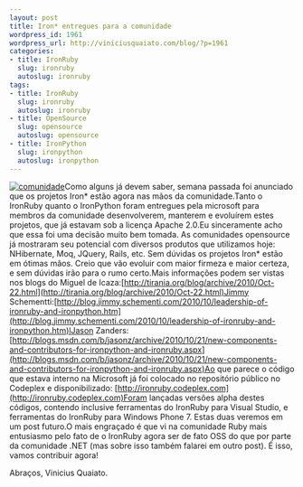 ```yaml
--- 
layout: post
title: Iron* entregues para a comunidade
wordpress_id: 1961
wordpress_url: http://viniciusquaiato.com/blog/?p=1961
categories: 
- title: IronRuby
  slug: ironruby
  autoslug: ironruby
tags: 
- title: IronRuby
  slug: ironruby
  autoslug: ironruby
- title: OpenSource
  slug: opensource
  autoslug: opensource
- title: IronPython
  slug: ironpython
  autoslug: ironpython
---
```

[![](http://viniciusquaiato.com/images_posts/comunidsde.jpg "comunidade")](http://viniciusquaiato.com/images_posts/comunidsde.jpg)Como alguns já devem saber, semana passada foi anunciado que os projetos Iron* estão agora nas mãos da comunidade.Tanto o IronRuby quanto o IronPython foram entregues pela microsoft para membros da comunidade desenvolverem, manterem e evoluírem estes projetos, que já estavam sob a licença Apache 2.0.Eu sinceramente acho que essa foi uma decisão muito bem tomada. As comunidades opensource já mostraram seu potencial com diversos produtos que utilizamos hoje: NHibernate, Moq, JQuery, Rails, etc. Sem dúvidas os projetos Iron* estão em ótimas mãos. Creio que vão evoluir com maior firmeza e maior certeza, e sem dúvidas irão para o rumo certo.Mais informações podem ser vistas nos blogs do Miguel de Icaza:[http://tirania.org/blog/archive/2010/Oct-22.html](http://tirania.org/blog/archive/2010/Oct-22.html)Jimmy Schementti:[http://blog.jimmy.schementi.com/2010/10/leadership-of-ironruby-and-ironpython.htm](http://blog.jimmy.schementi.com/2010/10/leadership-of-ironruby-and-ironpython.htm)lJason Zanders:[http://blogs.msdn.com/b/jasonz/archive/2010/10/21/new-components-and-contributors-for-ironpython-and-ironruby.aspx](http://blogs.msdn.com/b/jasonz/archive/2010/10/21/new-components-and-contributors-for-ironpython-and-ironruby.aspx)Ao que parece o código que estava interno na Microsoft já foi colocado no repositório público no Codeplex e disponibilizado: [http://ironruby.codeplex.com](http://ironruby.codeplex.com)Foram lançadas versões alpha destes códigos, contendo inclusive ferramentas do IronRuby para Visual Studio, e ferramentas do IronRuby para Windows Phone 7. Estas duas veremos em um post futuro.O mais engraçado é que vi na comunidade Ruby mais entusiasmo pelo fato de o IronRuby agora ser de fato OSS do que por parte da comunidade .NET (mas sobre isso também falarei em outro post). É isso, vamos contribuir agora!

Abraços,
Vinicius Quaiato.
